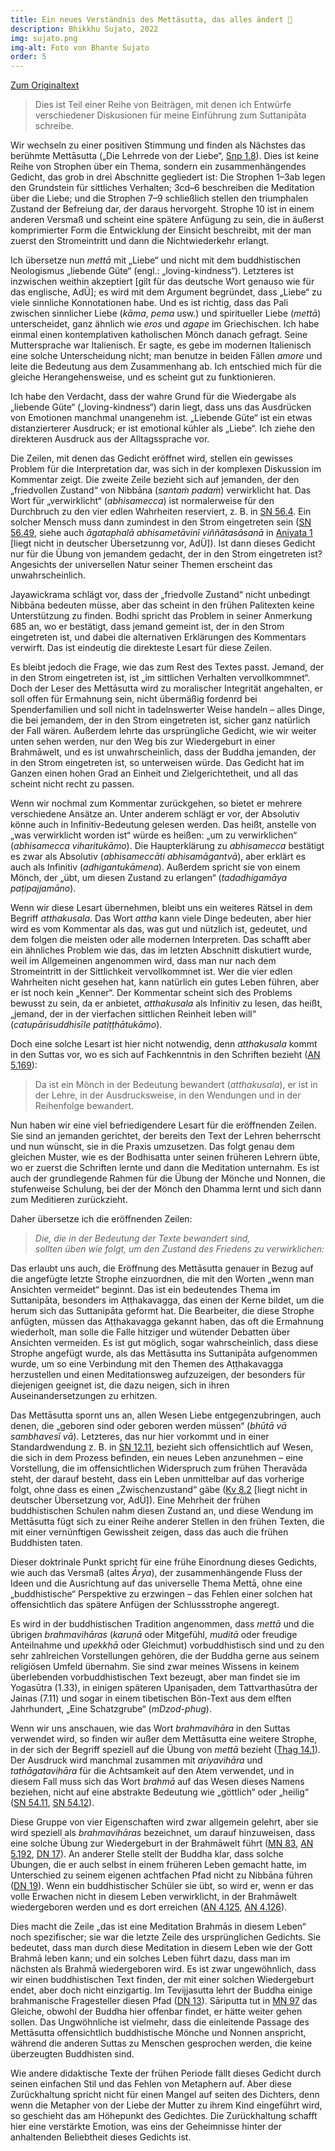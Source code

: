 ```yaml
---
title: Ein neues Verständnis des Mettāsutta, das alles ändert 🤯
description: Bhikkhu Sujato, 2022
img: sujato.png
img-alt: Foto von Bhante Sujato
order: 5
---
```


[Zum Originaltext](https://discourse.suttacentral.net/t/a-new-reading-of-the-mettasutta-that-will-change-everything/26828)

>Dies ist Teil einer Reihe von Beiträgen, mit denen ich Entwürfe verschiedener Diskusionen für meine Einführung zum Suttanipāta schreibe.

Wir wechseln zu einer positiven Stimmung und finden als Nächstes das berühmte Mettāsutta („Die Lehrrede von der Liebe“, [Snp 1.8](#/sutta/snp1.8/de/sabbamitta)). Dies ist keine Reihe von Strophen über ein Thema, sondern ein zusammenhängendes Gedicht, das grob in drei Abschnitte gegliedert ist: Die Strophen 1–3ab legen den Grundstein für sittliches Verhalten; 3cd–6 beschreiben die Meditation über die Liebe; und die Strophen 7–9 schließlich stellen den triumphalen Zustand der Befreiung dar, der daraus hervorgeht. Strophe 10 ist in einem anderen Versmaß und scheint eine spätere Anfügung zu sein, die in äußerst komprimierter Form die Entwicklung der Einsicht beschreibt, mit der  man zuerst den Stromeintritt und dann die Nichtwiederkehr erlangt.

Ich übersetze nun *mettā* mit „Liebe“ und nicht mit dem buddhistischen Neologismus „liebende Güte“ (engl.: „loving-kindness“). Letzteres ist inzwischen weithin akzeptiert [gilt für das deutsche Wort genauso wie für das englische, AdÜ]; es wird mit dem Argument begründet, dass „Liebe“ zu viele sinnliche Konnotationen habe. Und es ist richtig, dass das Pali zwischen sinnlicher Liebe (*kāma*, *pema* usw.) und spiritueller Liebe (*mettā*) unterscheidet, ganz ähnlich wie *eros* und *agape* im Griechischen. Ich habe einmal einen kontemplativen katholischen Mönch danach gefragt. Seine Muttersprache war Italienisch. Er sagte, es gebe im modernen Italienisch eine solche Unterscheidung nicht; man benutze in beiden Fällen *amore* und leite die Bedeutung aus dem Zusammenhang ab. Ich entschied mich für die gleiche Herangehensweise, und es scheint gut zu funktionieren.

Ich habe den Verdacht, dass der wahre Grund für die Wiedergabe als „liebende Güte“ („loving-kindness“) darin liegt, dass uns das Ausdrücken von Emotionen manchmal unangenehm ist. „Liebende Güte“ ist ein etwas distanzierterer Ausdruck; er ist emotional kühler als „Liebe“. Ich ziehe den direkteren Ausdruck aus der Alltagssprache vor.

Die Zeilen,  mit denen das Gedicht eröffnet wird, stellen ein gewisses Problem für die Interpretation dar, was sich in der komplexen Diskussion im Kommentar zeigt. Die zweite Zeile bezieht sich auf jemanden, der den „friedvollen Zustand“ von Nibbāna (*santaṁ padaṁ*) verwirklicht hat. Das Wort für „verwirklicht“ (*abhisamecca*) ist normalerweise für den Durchbruch zu den vier edlen Wahrheiten reserviert, z. B. in [SN 56.4](#/sutta/sn56.4/de/sabbamitta). Ein solcher Mensch muss dann zumindest in den Strom eingetreten sein ([SN 56.49](#/sutta/sn56.49:1.7/de/sabbamitta), siehe auch *āgataphalā abhisametāvinī viññātasāsanā* in [Aniyata 1](https://suttacentral.net/pli-tv-bu-vb-ay1/en/brahmali?lang=de&layout=linebyline&reference=main&notes=sidenotes&highlight=true&script=latin#2.1.26) \[liegt nicht in deutscher Übersetzunng vor, AdÜ\]). Ist dann dieses Gedicht nur für die Übung von jemandem gedacht, der in den Strom eingetreten ist? Angesichts der universellen Natur seiner Themen erscheint das unwahrscheinlich.

Jayawickrama schlägt vor, dass der „friedvolle Zustand“ nicht unbedingt Nibbāna bedeuten müsse, aber das scheint in den frühen Palitexten keine Unterstützung zu finden. Bodhi spricht das Problem in seiner Anmerkung 685 an, wo er bestätigt, dass jemand gemeint ist, der in den Strom eingetreten ist, und dabei die alternativen Erklärungen des Kommentars verwirft. Das ist eindeutig die direkteste Lesart für diese Zeilen.

Es bleibt jedoch die Frage, wie das zum Rest des Textes passt. Jemand, der in den Strom eingetreten ist, ist „im sittlichen Verhalten vervollkommnet“. Doch der Leser des Mettāsutta wird zu moralischer Integrität angehalten, er soll offen für Ermahnung sein, nicht übermäßig fordenrd bei Spenderfamilien und soll nicht in tadelnswerter Weise handeln – alles Dinge, die bei jemandem, der in den Strom eingetreten ist, sicher ganz natürlich der Fall wären. Außerdem lehrte das ursprüngliche Gedicht, wie wir weiter unten sehen werden, nur den Weg bis zur Wiedergeburt in einer Brahmāwelt, und es ist unwahrscheinlich, dass der Buddha jemanden, der in den Strom eingetreten ist, so unterweisen würde. Das Gedicht hat im Ganzen einen hohen Grad an Einheit und Zielgerichtetheit, und all das scheint nicht recht zu passen.

Wenn wir nochmal zum Kommentar zurückgehen, so bietet er mehrere verschiedene Ansätze an. Unter anderem schlägt er vor, der Absolutiv könne auch in Infinitiv-Bedeutung gelesen werden. Das heißt, anstelle von „was verwirklicht worden ist“ würde es heißen: „um zu verwirklichen“ (*abhisamecca viharitukāmo*). Die Haupterklärung zu *abhisamecca* bestätigt es zwar als Absolutiv (*abhisameccāti abhisamāgantvā*), aber erklärt es auch als Infinitiv (*adhigantukāmena*). Außerdem spricht sie von einem Mönch, der „übt, um diesen Zustand zu erlangen“ (*tadadhigamāya paṭipajjamāno*).

Wenn wir diese Lesart übernehmen, bleibt uns ein weiteres Rätsel in dem Begriff *atthakusala*. Das Wort *attha* kann viele Dinge bedeuten, aber hier wird es vom Kommentar als das, was gut und nützlich ist, gedeutet, und dem folgen die meisten oder alle modernen Interpreten. Das schafft aber ein ähnliches Problem wie das, das im letzten Abschnitt diskutiert wurde, weil im Allgemeinen angenommen wird, dass man nur nach dem Stromeintritt in der Sittlichkeit vervollkommnet ist. Wer die vier edlen Wahrheiten nicht gesehen hat, kann natürlich ein gutes Leben führen, aber er ist noch kein „Kenner“. Der Kommentar scheint sich des Problems bewusst zu sein, da er anbietet, *atthakusala* als Infinitiv zu lesen, das heißt, „jemand, der in der vierfachen sittlichen Reinheit leben will“ (*catupārisuddhisīle patiṭṭhātukāmo*).

Doch eine solche Lesart ist hier nicht notwendig, denn *atthakusala* kommt in den Suttas vor, wo es sich auf Fachkenntnis in den Schriften bezieht ([AN 5.169](#/sutta/an5.169:3.1/de/sabbamitta)):

>Da ist ein Mönch in der Bedeutung bewandert (*atthakusala*), er ist in der Lehre, in der Ausdrucksweise, in den Wendungen und in der Reihenfolge bewandert.

Nun haben wir eine viel befriedigendere Lesart für die eröffnenden Zeilen. Sie sind an jemanden gerichtet, der bereits den Text der Lehren beherrscht und nun wünscht, sie in die Praxis umzusetzen. Das folgt genau dem gleichen Muster, wie es der Bodhisatta unter seinen früheren Lehrern übte, wo er zuerst die Schriften lernte und dann die Meditation unternahm. Es ist auch der grundlegende Rahmen für die Übung der Mönche und Nonnen, die stufenweise Schulung, bei der der Mönch den Dhamma lernt und sich dann zum Meditieren zurückzieht.

Daher übersetze ich die eröffnenden Zeilen:

>*Die, die in der Bedeutung der Texte bewandert sind,*  
>*sollten üben wie folgt, um den Zustand des Friedens zu verwirklichen:* 

Das erlaubt uns auch, die Eröffnung des Mettāsutta genauer in Bezug auf die angefügte letzte Strophe einzuordnen, die mit den Worten „wenn man Ansichten vermeidet“ beginnt. Das ist ein bedeutendes Thema im Suttanipāta, besonders im Aṭṭhakavagga, das einen der Kerne bildet, um die herum sich das Suttanipāta geformt hat. Die Bearbeiter, die diese Strophe anfügten, müssen das Aṭṭhakavagga gekannt haben, das oft die Ermahnung wiederholt, man solle die Falle hitziger und wütender Debatten über Ansichten vermeiden. Es ist gut möglich, sogar wahrscheinlich, dass diese Strophe angefügt wurde, als das Mettāsutta ins Suttanipāta aufgenommen wurde, um so eine Verbindung mit den Themen des Aṭṭhakavagga herzustellen und einen Meditationsweg aufzuzeigen, der besonders für diejenigen geeignet ist, die dazu neigen, sich in ihren Auseinandersetzungen zu erhitzen.

Das Mettāsutta spornt uns an, allen Wesen Liebe entgegenzubringen, auch denen, die „geboren sind oder geboren werden müssen“ (*bhūtā vā sambhavesī vā*). Letzteres, das nur hier vorkommt und in einer Standardwendung z. B. in [SN 12.11](#/sutta/sn12.11:1.3/de/sabbamitta), bezieht sich offensichtlich auf Wesen, die sich in dem Prozess befinden, ein neues Leben anzunehmen – eine Vorstellung, die im offensichtlichen Widerspruch zum frühen Theravāda steht, der darauf besteht, dass ein Leben unmittelbar auf das vorherige folgt, ohne dass es einen „Zwischenzustand“ gäbe ([Kv 8.2](https://suttacentral.net/kv8.2/en/aung-rhysdavids?lang=de&reference=main&highlight=true) [liegt nicht in deutscher Übersetzung vor, AdÜ]). Eine Mehrheit der frühen buddhistischen Schulen nahm diesen Zustand an, und diese Wendung im Mettāsutta fügt sich zu einer Reihe anderer Stellen in den frühen Texten, die mit einer vernünftigen Gewissheit zeigen, dass das auch die frühen Buddhisten taten.

Dieser doktrinale Punkt spricht für eine frühe Einordnung dieses Gedichts, wie auch das Versmaß (altes *Ārya*), der zusammenhängende Fluss der Ideen und die Ausrichtung auf das universelle Thema Mettā, ohne eine „buddhistische“ Perspektive zu erzwingen – das Fehlen einer solchen hat offensichtlich das spätere Anfügen der Schlussstrophe angeregt.

Es wird in der buddhistischen Tradition angenommen, dass *mettā* und die übrigen *brahmavihāras* (*karuṇā* oder Mitgefühl, *muditā* oder freudige Anteilnahme und *upekkhā* oder Gleichmut) vorbuddhistisch sind und zu den sehr zahlreichen Vorstellungen gehören, die der Buddha gerne aus seinem religiösen Umfeld übernahm. Sie sind zwar meines Wissens in keinem überlebenden vorbuddhistischen Text bezeugt, aber man findet sie im Yogasūtra (1.33), in einigen späteren Upaniṣaden, dem Tattvarthasūtra der Jainas (7.11) und sogar in einem tibetischen Bön-Text aus dem elften Jahrhundert, „Eine Schatzgrube“ (*mDzod-phug*).

Wenn wir uns anschauen, wie das Wort *brahmavihāra* in den Suttas verwendet wird, so finden wir außer dem Mettāsutta eine weitere Strophe, in der sich der Begriff speziell auf die Übung von *mettā* bezieht ([Thag 14.1](#/sutta/thag14.1:5.3/de/sabbamitta)). Der Ausdruck wird manchmal zusammen mit *ariyavihāra* und *tathāgatavihāra* für die Achtsamkeit auf den Atem verwendet, und in diesem Fall muss sich das Wort *brahmā* auf das Wesen dieses Namens beziehen, nicht auf eine abstrakte Bedeutung wie „göttlich“ oder „heilig“ ([SN 54.11](#/sutta/sn54.11:3.2/de/sabbamitta), [SN 54.12](#/sutta/sn54.12:8.1/de/sabbamitta)).

Diese Gruppe von vier Eigenschaften wird zwar allgemein gelehrt, aber sie wird speziell als *brahmavihāras* bezeichnet, um darauf hinzuweisen, dass eine solche Übung zur Wiedergeburt in der Brahmāwelt führt ([MN 83](#/sutta/mn83:6.2/de/sabbamitta), [AN 5.192](#/sutta/an5.19:6.82/de/sabbamitta), [DN 17](#/sutta/dn17:2.13.8/de/sabbamitta)). An anderer Stelle stellt der Buddha klar, dass solche Übungen, die er auch selbst in einem früheren Leben gemacht hatte, im Unterschied zu seinem eigenen achtfachen Pfad nicht zu Nibbāna führen ([DN 19](#/sutta/dn19:61.4/de/sabbamitta)). Wenn ein buddhistischer Schüler sie übt, so wird er, wenn er das volle Erwachen nicht in diesem Leben verwirklicht, in der Brahmāwelt wiedergeboren werden und es dort erreichen ([AN 4.125](#/sutta/an4.125/de/sabbamitta), [AN 4.126](#/sutta/an4.126/de/sabbamitta)).

Dies macht die Zeile „das ist eine Meditation Brahmās in diesem Leben“ noch spezifischer; sie war die letzte Zeile des ursprünglichen Gedichts. Sie bedeutet, dass man durch diese Meditation in diesem Leben wie der Gott Brahmā leben kann; und ein solches Leben führt dazu, dass man im nächsten als Brahmā wiedergeboren wird. Es ist zwar ungewöhnlich, dass wir einen buddhistischen Text finden, der mit einer solchen Wiedergeburt endet, aber doch nicht einzigartig. Im Tevijjasutta lehrt der Buddha einige brahmanische Fragesteller diesen Pfad ([DN 13](#/sutta/dn13/de/sabbamitta)). Sāriputta tut in [MN 97](#/sutta/mn97/de/sabbamitta) das Gleiche, obwohl der Buddha hier offenbar findet, er hätte weiter gehen sollen. Das Ungwöhnliche ist vielmehr, dass die einleitende Passage des Mettāsutta offensichtlich buddhistische Mönche und Nonnen anspricht, während die anderen Suttas zu Menschen gesprochen werden, die keine überzeugten Buddhisten sind.

Wie andere didaktische Texte der frühen Periode fällt dieses Gedicht durch seinen einfachen Stil und das Fehlen von Metaphern auf. Aber diese Zurückhaltung spricht nicht für einen Mangel auf seiten des Dichters, denn wenn die Metapher von der Liebe der Mutter zu ihrem Kind eingeführt wird, so geschieht das am Höhepunkt des Gedichtes. Die Zurückhaltung schafft  hier eine verstärkte Emotion, was eins der Geheimnisse hinter der anhaltenden Beliebtheit dieses Gedichts ist.
